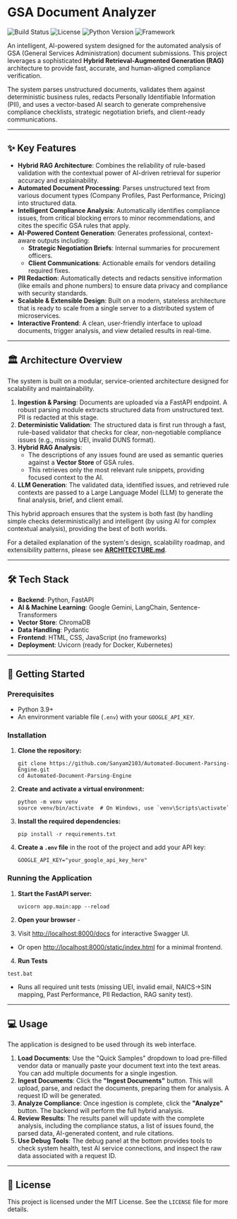 # GSA Document Analyzer

![Build Status](https://img.shields.io/badge/build-passing-brightgreen)
![License](https://img.shields.io/badge/license-MIT-blue)
![Python Version](https://img.shields.io/badge/python-3.9+-blue.svg)
![Framework](https://img.shields.io/badge/framework-FastAPI-green)

An intelligent, AI-powered system designed for the automated analysis of GSA (General Services Administration) document submissions. This project leverages a sophisticated **Hybrid Retrieval-Augmented Generation (RAG)** architecture to provide fast, accurate, and human-aligned compliance verification.

The system parses unstructured documents, validates them against deterministic business rules, redacts Personally Identifiable Information (PII), and uses a vector-based AI search to generate comprehensive compliance checklists, strategic negotiation briefs, and client-ready communications.

---

## ✨ Key Features

*   **Hybrid RAG Architecture**: Combines the reliability of rule-based validation with the contextual power of AI-driven retrieval for superior accuracy and explainability.
*   **Automated Document Processing**: Parses unstructured text from various document types (Company Profiles, Past Performance, Pricing) into structured data.
*   **Intelligent Compliance Analysis**: Automatically identifies compliance issues, from critical blocking errors to minor recommendations, and cites the specific GSA rules that apply.
*   **AI-Powered Content Generation**: Generates professional, context-aware outputs including:
    *   **Strategic Negotiation Briefs**: Internal summaries for procurement officers.
    *   **Client Communications**: Actionable emails for vendors detailing required fixes.
*   **PII Redaction**: Automatically detects and redacts sensitive information (like emails and phone numbers) to ensure data privacy and compliance with security standards.
*   **Scalable & Extensible Design**: Built on a modern, stateless architecture that is ready to scale from a single server to a distributed system of microservices.
*   **Interactive Frontend**: A clean, user-friendly interface to upload documents, trigger analysis, and view detailed results in real-time.

---

## 🏛️ Architecture Overview

The system is built on a modular, service-oriented architecture designed for scalability and maintainability.

1.  **Ingestion & Parsing**: Documents are uploaded via a FastAPI endpoint. A robust parsing module extracts structured data from unstructured text. PII is redacted at this stage.
2.  **Deterministic Validation**: The structured data is first run through a fast, rule-based validator that checks for clear, non-negotiable compliance issues (e.g., missing UEI, invalid DUNS format).
3.  **Hybrid RAG Analysis**:
    *   The descriptions of any issues found are used as semantic queries against a **Vector Store** of GSA rules.
    *   This retrieves only the most relevant rule snippets, providing focused context to the AI.
4.  **LLM Generation**: The validated data, identified issues, and retrieved rule contexts are passed to a Large Language Model (LLM) to generate the final analysis, brief, and client email.

This hybrid approach ensures that the system is both fast (by handling simple checks deterministically) and intelligent (by using AI for complex contextual analysis), providing the best of both worlds.

For a detailed explanation of the system's design, scalability roadmap, and extensibility patterns, please see **[ARCHITECTURE.md](architecture.md)**.

---

## 🛠️ Tech Stack

*   **Backend**: Python, FastAPI
*   **AI & Machine Learning**: Google Gemini, LangChain, Sentence-Transformers
*   **Vector Store**: ChromaDB
*   **Data Handling**: Pydantic
*   **Frontend**: HTML, CSS, JavaScript (no frameworks)
*   **Deployment**: Uvicorn (ready for Docker, Kubernetes)

---

## 🚀 Getting Started

### Prerequisites

*   Python 3.9+
*   An environment variable file (`.env`) with your `GOOGLE_API_KEY`.

### Installation

1.  **Clone the repository:**
    ```
    git clone https://github.com/Sanyam2103/Automated-Document-Parsing-Engine.git
    cd Automated-Document-Parsing-Engine
    ```

2.  **Create and activate a virtual environment:**
    ```
    python -m venv venv
    source venv/bin/activate  # On Windows, use `venv\Scripts\activate`
    ```

3.  **Install the required dependencies:**
    ```
    pip install -r requirements.txt
    ```

4.  **Create a `.env` file** in the root of the project and add your API key:
    ```
    GOOGLE_API_KEY="your_google_api_key_here"
    ```

### Running the Application

1.  **Start the FastAPI server:**
    ```
    uvicorn app.main:app --reload
    ```

2.  **Open your browser** -
3.  Visit [http://localhost:8000/docs](http://localhost:8000/docs) for interactive Swagger UI.
- Or open [http://localhost:8000/static/index.html](http://localhost:8000/static/index.html) for a minimal frontend.

4. **Run Tests**

```
test.bat
```
- Runs all required unit tests (missing UEI, invalid email, NAICS→SIN mapping, Past Performance, PII Redaction, RAG sanity test).

---

## 💻 Usage

The application is designed to be used through its web interface.

1.  **Load Documents**: Use the "Quick Samples" dropdown to load pre-filled vendor data or manually paste your document text into the text areas. You can add multiple documents for a single ingestion.
2.  **Ingest Documents**: Click the **"Ingest Documents"** button. This will upload, parse, and redact the documents, preparing them for analysis. A request ID will be generated.
3.  **Analyze Compliance**: Once ingestion is complete, click the **"Analyze"** button. The backend will perform the full hybrid analysis.
4.  **Review Results**: The results panel will update with the complete analysis, including the compliance status, a list of issues found, the parsed data, AI-generated content, and rule citations.
5.  **Use Debug Tools**: The debug panel at the bottom provides tools to check system health, test AI service connections, and inspect the raw data associated with a request ID.

---



## 📄 License

This project is licensed under the MIT License. See the `LICENSE` file for more details.

